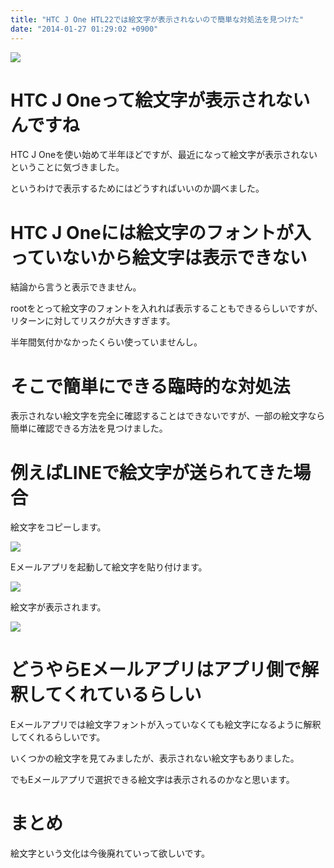 ```yaml
---
title: "HTC J One HTL22では絵文字が表示されないので簡単な対処法を見つけた"
date: "2014-01-27 01:29:02 +0900"
---
```


![](/images/2014/1/27/emoji-1.png)

# HTC J Oneって絵文字が表示されないんですね

HTC J Oneを使い始めて半年ほどですが、最近になって絵文字が表示されないということに気づきました。

というわけで表示するためにはどうすればいいのか調べました。

# HTC J Oneには絵文字のフォントが入っていないから絵文字は表示できない

結論から言うと表示できません。

rootをとって絵文字のフォントを入れれば表示することもできるらしいですが、リターンに対してリスクが大きすぎます。

半年間気付かなかったくらい使っていませんし。

# そこで簡単にできる臨時的な対処法

表示されない絵文字を完全に確認することはできないですが、一部の絵文字なら簡単に確認できる方法を見つけました。 

# 例えばLINEで絵文字が送られてきた場合

絵文字をコピーします。

![](/images/2014/1/27/emoji-2.png)

Eメールアプリを起動して絵文字を貼り付けます。

![](/images/2014/1/27/emoji-3.png)

絵文字が表示されます。

![](/images/2014/1/27/emoji-4.png)

# どうやらEメールアプリはアプリ側で解釈してくれているらしい

Eメールアプリでは絵文字フォントが入っていなくても絵文字になるように解釈してくれるらしいです。

いくつかの絵文字を見てみましたが、表示されない絵文字もありました。

でもEメールアプリで選択できる絵文字は表示されるのかなと思います。 

# まとめ

絵文字という文化は今後廃れていって欲しいです。
